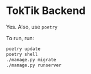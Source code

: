 # TokTik Backend

Yes. Also, use `poetry`

To run, run:

```sh
poetry update
poetry shell
./manage.py migrate
./manage.py runserver
```
